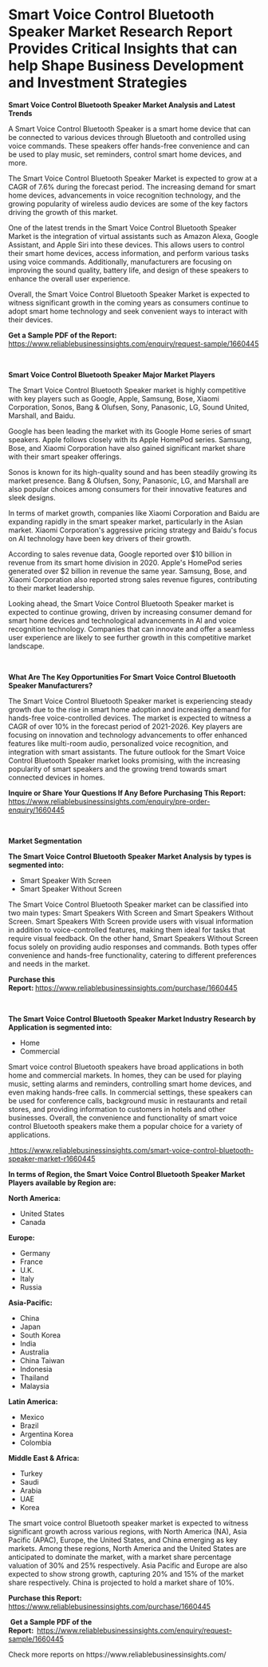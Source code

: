 <p><h1>Smart Voice Control Bluetooth Speaker Market Research Report Provides Critical Insights that can help Shape Business Development and Investment Strategies</h1></p><p><strong>Smart Voice Control Bluetooth Speaker Market Analysis and Latest Trends</strong></p>
<p><p>A Smart Voice Control Bluetooth Speaker is a smart home device that can be connected to various devices through Bluetooth and controlled using voice commands. These speakers offer hands-free convenience and can be used to play music, set reminders, control smart home devices, and more.</p><p>The Smart Voice Control Bluetooth Speaker Market is expected to grow at a CAGR of 7.6% during the forecast period. The increasing demand for smart home devices, advancements in voice recognition technology, and the growing popularity of wireless audio devices are some of the key factors driving the growth of this market. </p><p>One of the latest trends in the Smart Voice Control Bluetooth Speaker Market is the integration of virtual assistants such as Amazon Alexa, Google Assistant, and Apple Siri into these devices. This allows users to control their smart home devices, access information, and perform various tasks using voice commands. Additionally, manufacturers are focusing on improving the sound quality, battery life, and design of these speakers to enhance the overall user experience.</p><p>Overall, the Smart Voice Control Bluetooth Speaker Market is expected to witness significant growth in the coming years as consumers continue to adopt smart home technology and seek convenient ways to interact with their devices.</p></p>
<p><strong>Get a Sample PDF of the Report:&nbsp;</strong> <a href="https://www.reliablebusinessinsights.com/enquiry/request-sample/1660445">https://www.reliablebusinessinsights.com/enquiry/request-sample/1660445</a></p>
<p>&nbsp;</p>
<p><strong>Smart Voice Control Bluetooth Speaker Major Market Players</strong></p>
<p><p>The Smart Voice Control Bluetooth Speaker market is highly competitive with key players such as Google, Apple, Samsung, Bose, Xiaomi Corporation, Sonos, Bang & Olufsen, Sony, Panasonic, LG, Sound United, Marshall, and Baidu.</p><p>Google has been leading the market with its Google Home series of smart speakers. Apple follows closely with its Apple HomePod series. Samsung, Bose, and Xiaomi Corporation have also gained significant market share with their smart speaker offerings.</p><p>Sonos is known for its high-quality sound and has been steadily growing its market presence. Bang & Olufsen, Sony, Panasonic, LG, and Marshall are also popular choices among consumers for their innovative features and sleek designs.</p><p>In terms of market growth, companies like Xiaomi Corporation and Baidu are expanding rapidly in the smart speaker market, particularly in the Asian market. Xiaomi Corporation's aggressive pricing strategy and Baidu's focus on AI technology have been key drivers of their growth.</p><p>According to sales revenue data, Google reported over $10 billion in revenue from its smart home division in 2020. Apple's HomePod series generated over $2 billion in revenue the same year. Samsung, Bose, and Xiaomi Corporation also reported strong sales revenue figures, contributing to their market leadership.</p><p>Looking ahead, the Smart Voice Control Bluetooth Speaker market is expected to continue growing, driven by increasing consumer demand for smart home devices and technological advancements in AI and voice recognition technology. Companies that can innovate and offer a seamless user experience are likely to see further growth in this competitive market landscape.</p></p>
<p>&nbsp;</p>
<p><strong>What Are The Key Opportunities For Smart Voice Control Bluetooth Speaker Manufacturers?</strong></p>
<p><p>The Smart Voice Control Bluetooth Speaker market is experiencing steady growth due to the rise in smart home adoption and increasing demand for hands-free voice-controlled devices. The market is expected to witness a CAGR of over 10% in the forecast period of 2021-2026. Key players are focusing on innovation and technology advancements to offer enhanced features like multi-room audio, personalized voice recognition, and integration with smart assistants. The future outlook for the Smart Voice Control Bluetooth Speaker market looks promising, with the increasing popularity of smart speakers and the growing trend towards smart connected devices in homes.</p></p>
<p><strong>Inquire or Share Your Questions If Any Before Purchasing This Report:</strong> <a href="https://www.reliablebusinessinsights.com/enquiry/pre-order-enquiry/1660445">https://www.reliablebusinessinsights.com/enquiry/pre-order-enquiry/1660445</a></p>
<p>&nbsp;</p>
<p><strong>Market Segmentation</strong></p>
<p><strong>The Smart Voice Control Bluetooth Speaker Market Analysis by types is segmented into:</strong></p>
<p><ul><li>Smart Speaker With Screen</li><li>Smart Speaker Without Screen</li></ul></p>
<p><p>The Smart Voice Control Bluetooth Speaker market can be classified into two main types: Smart Speakers With Screen and Smart Speakers Without Screen. Smart Speakers With Screen provide users with visual information in addition to voice-controlled features, making them ideal for tasks that require visual feedback. On the other hand, Smart Speakers Without Screen focus solely on providing audio responses and commands. Both types offer convenience and hands-free functionality, catering to different preferences and needs in the market.</p></p>
<p><strong>Purchase this Report:&nbsp;</strong><a href="https://www.reliablebusinessinsights.com/purchase/1660445">https://www.reliablebusinessinsights.com/purchase/1660445</a></p>
<p>&nbsp;</p>
<p><strong>The Smart Voice Control Bluetooth Speaker Market Industry Research by Application is segmented into:</strong></p>
<p><ul><li>Home</li><li>Commercial</li></ul></p>
<p><p>Smart voice control Bluetooth speakers have broad applications in both home and commercial markets. In homes, they can be used for playing music, setting alarms and reminders, controlling smart home devices, and even making hands-free calls. In commercial settings, these speakers can be used for conference calls, background music in restaurants and retail stores, and providing information to customers in hotels and other businesses. Overall, the convenience and functionality of smart voice control Bluetooth speakers make them a popular choice for a variety of applications.</p></p>
<p><a href="https://www.reliablebusinessinsights.com/smart-voice-control-bluetooth-speaker-market-r1660445">&nbsp;https://www.reliablebusinessinsights.com/smart-voice-control-bluetooth-speaker-market-r1660445</a></p>
<p><strong>In terms of Region, the Smart Voice Control Bluetooth Speaker Market Players available by Region are:</strong></p>
<p>
    <p> <strong> North America: </strong>
        <ul>
            <li>United States</li>
            <li>Canada</li>
        </ul>
        </p> 
    <p> <strong> Europe: </strong>
        <ul>
            <li>Germany</li>
            <li>France</li>
            <li>U.K.</li>
            <li>Italy</li>
            <li>Russia</li>
        </ul>
        </p> 
    <p> <strong> Asia-Pacific: </strong>
        <ul>
            <li>China</li>
            <li>Japan</li>
            <li>South Korea</li>
            <li>India</li>
            <li>Australia</li>
            <li>China Taiwan</li>
            <li>Indonesia</li>
            <li>Thailand</li>
            <li>Malaysia</li>
        </ul>
        </p> 
    <p> <strong> Latin America: </strong>
        <ul>
            <li>Mexico</li>
            <li>Brazil</li>
            <li>Argentina Korea</li>
            <li>Colombia</li>
        </ul>
        </p> 
    <p> <strong> Middle East & Africa: </strong>
        <ul>
            <li>Turkey</li>
            <li>Saudi</li>
            <li>Arabia</li>
            <li>UAE</li>
            <li>Korea</li>
        </ul>
    </p>
    </p>
<p><p>The smart voice control Bluetooth speaker market is expected to witness significant growth across various regions, with North America (NA), Asia Pacific (APAC), Europe, the United States, and China emerging as key markets. Among these regions, North America and the United States are anticipated to dominate the market, with a market share percentage valuation of 30% and 25% respectively. Asia Pacific and Europe are also expected to show strong growth, capturing 20% and 15% of the market share respectively. China is projected to hold a market share of 10%.</p></p>
<p><strong>Purchase this Report: </strong><a href="https://www.reliablebusinessinsights.com/purchase/1660445">https://www.reliablebusinessinsights.com/purchase/1660445</a></p>
<p>&nbsp;<strong>Get a Sample PDF of the Report:&nbsp;&nbsp;</strong><a href="https://www.reliablebusinessinsights.com/enquiry/request-sample/1660445">https://www.reliablebusinessinsights.com/enquiry/request-sample/1660445</a></p>
<p><strong></strong></p>
<p>Check more reports on https://www.reliablebusinessinsights.com/</p>